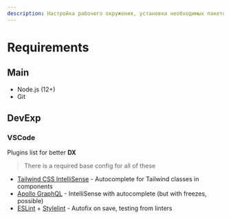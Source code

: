```yaml
---
description: Настройка рабочего окружения, установка необходимых пакетов
---
```


# Requirements

## Main

- Node.js (12+)
- Git

## DevExp

### VSCode

Plugins list for better <b title="Developer Experience">DX</b>
> There is a required base config for all of these

- [Tailwind CSS IntelliSense](https://marketplace.visualstudio.com/items?itemName=bradlc.vscode-tailwindcss) - Autocomplete for Tailwind classes in components
- [Apollo GraphQL](https://marketplace.visualstudio.com/items?itemName=apollographql.vscode-apollo) - IntelliSense with autocomplete (but with freezes, possible)
- [ESLint](https://marketplace.visualstudio.com/items?itemName=dbaeumer.vscode-eslint) + [Stylelint](https://marketplace.visualstudio.com/items?itemName=stylelint.vscode-stylelint) - Autofix on save, testing from linters
